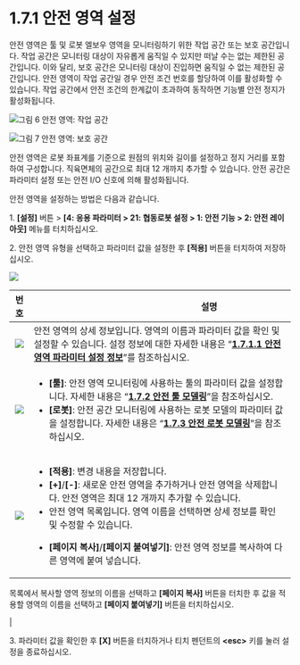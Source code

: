 ﻿# 1.7.1 안전 영역 설정

안전 영역은 툴 및 로봇 엘보우 영역을 모니터링하기 위한 작업 공간 또는 보호 공간입니다. 작업 공간은 모니터링 대상이 자유롭게 움직일 수 있지만 떠날 수는 없는 제한된 공간입니다. 이와 달리, 보호 공간은 모니터링 대상이 진입하면 움직일 수 없는 제한된 공간입니다. 안전 영역이 작업 공간일 경우 안전 조건 번호를 할당하여 이를 활성화할 수 있습니다. 작업 공간에서 안전 조건의 한계값이 초과하여 동작하면 기능별 안전 정지가 활성화됩니다.

![그림 6 안전 영역: 작업 공간](<../../../_assets/image_3.png>)

![그림 7 안전 영역: 보호 공간](<../../../_assets/image_4.png>)

안전 영역은 로봇 좌표계를 기준으로 원점의 위치와 길이를 설정하고 정지 거리를 포함하여 구성합니다. 직육면체의 공간으로 최대 12 개까지 추가할 수 있습니다. 안전 공간은 파라미터 설정 또는 안전 I/O 신호에 의해 활성화됩니다.

안전 영역을 설정하는 방법은 다음과 같습니다.

1\. **\[설정]** 버튼 > **\[4: 응용 파라미터 > 21: 협동로봇 설정 > 1: 안전 기능 > 2: 안전 레이아웃]** 메뉴를 터치하십시오.

2\. 안전 영역 유형을 선택하고 파라미터 값을 설정한 후 **\[적용]** 버튼을 터치하여 저장하십시오.

![](../../../_assets/image31.jpeg)

|                 **번호**                | 　　　　　　　　　　　**설명**                                                                                                                                                                                                                                                                                                                                                                                                                                                    |
| :-----------------------------------: | -------------------------------------------------------------------------------------------------------------------------------------------------------------------------------------------------------------------------------------------------------------------------------------------------------------------------------------------------------------------------------------------------------------------------------------------------------------------- |
|  ![](../../../_assets/1.png)  | 안전 영역의 상세 정보입니다. 영역의 이름과 파라미터 값을 확인 및 설정할 수 있습니다. 설정 정보에 대한 자세한 내용은 “[**1.7.1.1 안전 영역 파라미터 설정 정보**](1-1-safety-space-parameter-setting-info.md)”를 참조하십시오.                                                                                                                                                                                                                                                                                                            |
|  ![](../../../_assets/2.png)  | <ul><li><strong>[툴]</strong>: 안전 영역 모니터링에 사용하는 툴의 파라미터 값을 설정합니다. 자세한 내용은 “<a href="../2-safety-tool-modeling.md"><strong>1.7.2 안전 툴 모델링</strong></a>”을 참조하십시오.</li><li><strong>[로봇]</strong>: 안전 공간 모니터링에 사용하는 로봇 모델의 파라미터 값을 설정합니다. 자세한 내용은 “<a href="../3-safety-robot-modeling.md"><strong>1.7.3 안전 로봇 모델링</strong></a>”을 참조하십시오.</li></ul>                                                                                                                       |
|  ![](../../../_assets/3.png)  | <ul><li><strong>[적용]</strong>: 변경 내용을 저장합니다.</li><li><strong>[+]</strong>/<strong>[-]</strong>: 새로운 안전 영역을 추가하거나 안전 영역을 삭제합니다. 안전 영역은 최대 12 개까지 추가할 수 있습니다.</li><li>안전 영역 목록입니다. 영역 이름을 선택하면 상세 정보를 확인 및 수정할 수 있습니다.</li><li><p><strong>[페이지 복사]</strong>/<strong>[페이지 붙여넣기]</strong>: 안전 영역 정보를 복사하여 다른 영역에 붙여 넣습니다.
</p><p>목록에서 복사할 영역 정보의 이름을 선택하고 <strong>[페이지 복사]</strong> 버튼을 터치한 후 값을 적용할 영역의 이름을 선택하고 <strong>[페이지 붙여넣기]</strong> 버튼을 터치하십시오.
</p></li></ul> |

3\. 파라미터 값을 확인한 후 **\[X]** 버튼을 터치하거나 티치 펜던트의 **\<esc>** 키를 눌러 설정을 종료하십시오.
